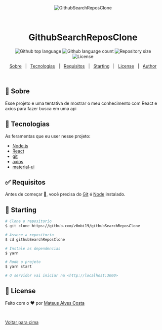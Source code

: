 <div align="center" id="top"> 
  <img src="./.github/app.gif" alt="GithubSearchReposClone" />

&#xa0;

</div>

<h1 align="center">GithubSearchReposClone</h1>

<p align="center">
  <img alt="Github top language" src="https://img.shields.io/github/languages/top/z0mbi19/githubSearchReposClone?color=56BEB8">

  <img alt="Github language count" src="https://img.shields.io/github/languages/count/z0mbi19/githubSearchReposClone?color=56BEB8">

  <img alt="Repository size" src="https://img.shields.io/github/repo-size/z0mbi19/githubSearchReposClone?color=56BEB8">

  <img alt="License" src="https://img.shields.io/github/license/z0mbi19/githubSearchReposClone?color=56BEB8">

  <!-- <img alt="Github issues" src="https://img.shields.io/github/issues/z0mbi19/githubSearchReposClone?color=56BEB8" /> -->

  <!-- <img alt="Github forks" src="https://img.shields.io/github/forks/z0mbi19/githubSearchReposClone?color=56BEB8" /> -->

  <!-- <img alt="Github stars" src="https://img.shields.io/github/stars/z0mbi19/githubSearchReposClone?color=56BEB8" /> -->
</p>

<!-- Status -->

<!-- <h4 align="center">
	🚧  GithubSearchReposClone 🚀 Under construction...  🚧
</h4>

<hr> -->

<p align="center">
  <a href="#dart-sobre">Sobre</a> &#xa0; | &#xa0; 
  <a href="#rocket-tecnologias">Tecnologias</a> &#xa0; | &#xa0;
  <a href="#white_check_mark-requisitos">Requisitos</a> &#xa0; | &#xa0;
  <a href="#checkered_flag-starting">Starting</a> &#xa0; | &#xa0;
  <a href="#memo-license">License</a> &#xa0; | &#xa0;
  <a href="https://github.com/z0mbi19" target="_blank">Author</a>
</p>

<br>

## :dart: Sobre

Esse projeto e uma tentativa de mostrar o meu conhecimento com React e axios para fazer busca em uma api

## :rocket: Tecnologias

As feramentas que eu user nesse projeto:

- [Node.js](https://nodejs.org/en/)
- [React](https://pt-br.reactjs.org/)
- [git](https://git-scm.com/)
- [axios](https://www.npmjs.com/package/axios)
- [material-ui](https://material-ui.com/)

## :white_check_mark: Requisitos

Antes de começar :checkered_flag:, você precisa do [Git](https://git-scm.com) é [Node](https://nodejs.org/en/) instalado.

## :checkered_flag: Starting

```bash
# Clone o repositorio
$ git clone https://github.com/z0mbi19/githubSearchReposClone

# Assece a repositorio
$ cd githubSearchReposClone

# Instale as dependencias
$ yarn

# Rode o projeto
$ yarn start

# O servidor vai iniciar na <http://localhost:3000>
```

## :memo: License

Feito com o :heart: por <a href="https://github.com/z0mbi19" target="_blank">Mateus Alves Costa</a>

&#xa0;

<a href="#top">Voltar para cima</a>
